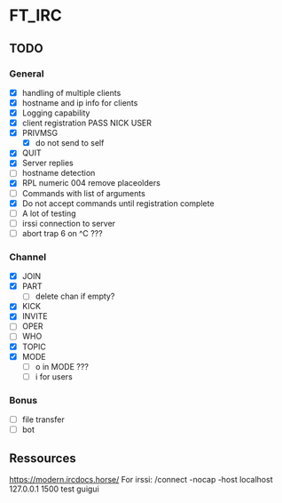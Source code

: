 # FT_IRC

## TODO
### General

- [x] handling of multiple clients
- [x] hostname and ip info for clients
- [x] Logging capability
- [x] client registration PASS NICK USER
- [x] PRIVMSG
	- [x] do not send to self
- [x] QUIT
- [x] Server replies
- [ ] hostname detection
- [x] RPL numeric 004 remove placeolders
- [ ] Commands with list of arguments
- [x] Do not accept commands until registration complete
- [ ] A lot of testing
- [ ] irssi connection to server
- [ ] abort trap 6 on ^C ???

### Channel

- [x] JOIN
- [x] PART
	- [ ] delete chan if empty?
- [x] KICK
- [x] INVITE
- [ ] OPER
- [ ] WHO
- [x] TOPIC
- [x] MODE
	- [ ] o in MODE ???
	- [ ] i for users

### Bonus

- [ ] file transfer
- [ ] bot

## Ressources

https://modern.ircdocs.horse/
For irssi:
/connect -nocap -host localhost 127.0.0.1 1500 test guigui
